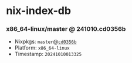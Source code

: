 # nix-index-db
### x86_64-linux/master @ 241010.cd0356b
- Nixpkgs: `master`@[`cd0356b`](https://github.com/NixOS/nixpkgs/commit/cd0356b60f64644dcae43a566e16c6ddbd726166)
- Platform: `x86_64-linux`
- Timestamp: `20241010013325`
